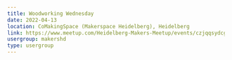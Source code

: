 ```yaml
---
title: Woodworking Wednesday
date: 2022-04-13
location: CoMakingSpace (Makerspace Heidelberg), Heidelberg
link: https://www.meetup.com/Heidelberg-Makers-Meetup/events/czjqqsydcgbrb/
usergroup: makershd
type: usergroup
---
```

